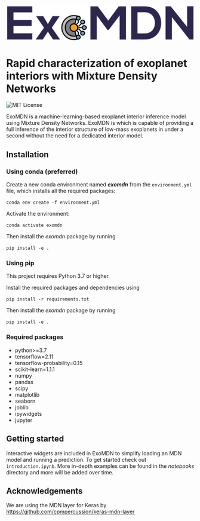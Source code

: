 ![ExoMDN](banner.png "Rapid characterization of exoplanet interiors")
# Rapid characterization of exoplanet interiors with Mixture Density Networks
![MIT License](https://img.shields.io/github/license/philippbaumeister/MDN_exoplanets.svg?style=flat-square)

ExoMDN is a machine-learning-based exoplanet interior inference model using Mixture Density Networks. ExoMDN is
which is capable of providing a full inference of the interior structure of low-mass exoplanets in under a second without the need for a dedicated interior model.

## Installation

### Using conda (preferred)

Create a new conda environment named ***exomdn*** from the `environment.yml` file, which installs all the required 
packages:
```
conda env create -f environment.yml
```

Activate the environment:
```
conda activate exomdn
```

Then install the *exomdn* package by running
```
pip install -e .
```

### Using pip

This project requires Python 3.7 or higher.

Install the required packages and dependencies using
```
pip install -r requirements.txt
```

Then install the *exomdn* package by running
```
pip install -e .
```

### Required packages

- python>=3.7
- tensorflow=2.11
- tensorflow-probability=0.15
- scikit-learn=1.1.1
- numpy
- pandas
- scipy
- matplotlib
- seaborn
- joblib
- ipywidgets
- jupyter

## Getting started

Interactive widgets are included in ExoMDN to simplify loading an MDN model and running a prediction. 
To get started check out `introduction.ipynb`. More in-depth examples can be found in the *notebooks* directory and 
more will be added over time.

## Acknowledgements
We are using the MDN layer for Keras by https://github.com/cpmpercussion/keras-mdn-layer 
